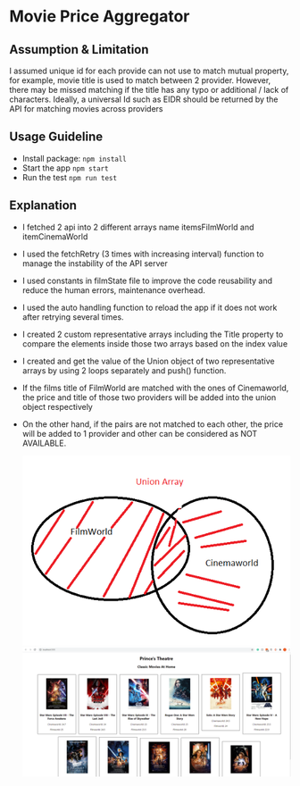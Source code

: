 # Movie Price Aggregator 

## Assumption & Limitation
I assumed unique id for each provide can not use to match mutual property, for example, movie title is used to match between 2 provider. However, there may be missed matching if the title has any typo or additional / lack of characters.
Ideally, a universal Id such as EIDR should be returned by the API for matching movies across providers 

## Usage Guideline
- Install package: `npm install`
- Start the app `npm start`
- Run the test `npm run test`

## Explanation
- I fetched 2 api into 2 different arrays name itemsFilmWorld and itemCinemaWorld
- I used the fetchRetry (3 times with increasing interval) function to manage the instability of the API server
- I used constants in filmState file to improve the code reusability and reduce the human errors, maintenance overhead.
- I used the auto handling function to reload the app if it does not work after retrying several times.
- I created 2 custom representative arrays including the Title property to compare the elements inside those two arrays based on the index value
- I created and get the value of the Union object of two representative arrays by using 2 loops separately and push() function.
- If the films title of FilmWorld are matched with the ones of Cinemaworld, the price and title of those two providers will be added into the union object respectively
- On the other hand, if the pairs are not matched to each other, the price will be added to 1 provider and other can be considered as NOT AVAILABLE.

    ![diagram](diagram.PNG)
    ![diagram](website.PNG)

